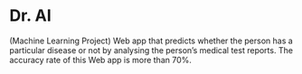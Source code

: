 # Dr. AI
(Machine Learning Project)
Web app that predicts whether the person has a particular disease or not by analysing the person’s medical test reports.
The accuracy rate of this Web app is more than 70%.
